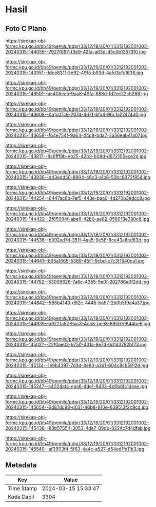 # Hasil

## Foto C Plano

https://sirekap-obj-formc.kpu.go.id/bb49/pemilu/pdpr/33/12/19/20/01/3312192001002-20240315-144059--7927f897-f3e9-42fa-a63d-d5c0b13573f0.jpg

https://sirekap-obj-formc.kpu.go.id/bb49/pemilu/pdpr/33/12/19/20/01/3312192001002-20240315-143351--fdce831f-3e92-49f5-b93d-4afd3cfc1636.jpg

https://sirekap-obj-formc.kpu.go.id/bb49/pemilu/pdpr/33/12/19/20/01/3312192001002-20240315-143501--ae405ee5-9aa8-49fa-888d-fd2ec22cb266.jpg

https://sirekap-obj-formc.kpu.go.id/bb49/pemilu/pdpr/33/12/19/20/01/3312192001002-20240315-143608--0a1c07c9-2074-4d71-bfa4-96c1a27474d0.jpg

https://sirekap-obj-formc.kpu.go.id/bb49/pemilu/pdpr/33/12/19/20/01/3312192001002-20240315-143658--f64e754f-9a64-44c8-bda7-3a36eab41a07.jpg

https://sirekap-obj-formc.kpu.go.id/bb49/pemilu/pdpr/33/12/19/20/01/3312192001002-20240315-143817--8a6fff9b-eb25-42b3-b08d-d672105ece2d.jpg

https://sirekap-obj-formc.kpu.go.id/bb49/pemilu/pdpr/33/12/19/20/01/3312192001002-20240315-143936--d43edd50-8904-46c3-a1b8-50bc9372f854.jpg

https://sirekap-obj-formc.kpu.go.id/bb49/pemilu/pdpr/33/12/19/20/01/3312192001002-20240315-144254--6447ac6b-7ef5-443e-baa0-4d270b3edcc8.jpg

https://sirekap-obj-formc.kpu.go.id/bb49/pemilu/pdpr/33/12/19/20/01/3312192001002-20240315-144422--2f65984f-abe6-42b0-ae82-058018e380c8.jpg

https://sirekap-obj-formc.kpu.go.id/bb49/pemilu/pdpr/33/12/19/20/01/3312192001002-20240315-144536--b392ad7d-351f-4aa5-9e56-8ce43a8ed63d.jpg

https://sirekap-obj-formc.kpu.go.id/bb49/pemilu/pdpr/33/12/19/20/01/3312192001002-20240315-144641--895a1665-5369-45f1-9cbd-c7c3f1640ca1.jpg

https://sirekap-obj-formc.kpu.go.id/bb49/pemilu/pdpr/33/12/19/20/01/3312192001002-20240315-144752--53009626-7a6c-4355-9e0f-202786a0f2dd.jpg

https://sirekap-obj-formc.kpu.go.id/bb49/pemilu/pdpr/33/12/19/20/01/3312192001002-20240315-144842--565b4143-d92c-4445-ba57-2b0b5f9a4a37.jpg

https://sirekap-obj-formc.kpu.go.id/bb49/pemilu/pdpr/33/12/19/20/01/3312192001002-20240315-144939--a922fa52-9ac3-4d58-bee8-69597e844be6.jpg

https://sirekap-obj-formc.kpu.go.id/bb49/pemilu/pdpr/33/12/19/20/01/3312192001002-20240315-145027--22f0ae02-9750-431a-9e7d-0d1d3782bf73.jpg

https://sirekap-obj-formc.kpu.go.id/bb49/pemilu/pdpr/33/12/19/20/01/3312192001002-20240315-145134--1e9b4397-7d3d-4e83-a3d1-604c8cb5912d.jpg

https://sirekap-obj-formc.kpu.go.id/bb49/pemilu/pdpr/33/12/19/20/01/3312192001002-20240315-145247--a4024af4-eaa6-4de1-9433-4d0b6fc1deae.jpg

https://sirekap-obj-formc.kpu.go.id/bb49/pemilu/pdpr/33/12/19/20/01/3312192001002-20240315-145654--6d87dc98-d031-46b8-910e-639513f2c9cd.jpg

https://sirekap-obj-formc.kpu.go.id/bb49/pemilu/pdpr/33/12/19/20/01/3312192001002-20240315-145438--88b57554-3053-4da7-89db-8224c7d4dfab.jpg

https://sirekap-obj-formc.kpu.go.id/bb49/pemilu/pdpr/33/12/19/20/01/3312192001002-20240315-145540--af3903f4-5f63-4a4c-a527-d54ed1fa11b3.jpg


## Metadata

| Key        | Value               |
| ---------- | ------------------- |
| Time Stamp | 2024-03-15 15:33:47 |
| Kode Dapil | 3304                |



